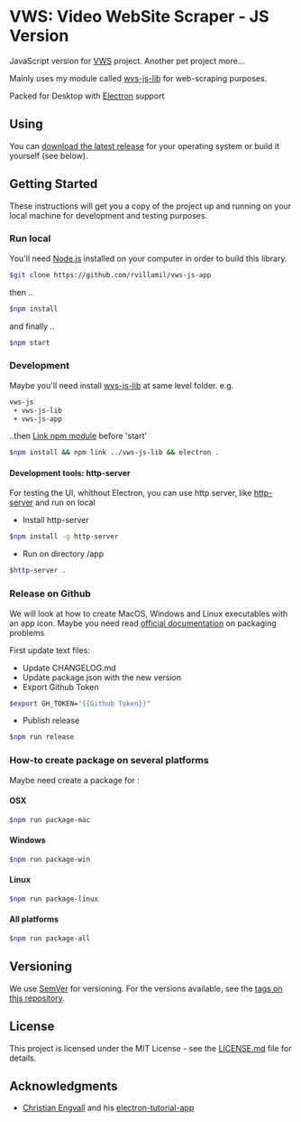 # VWS: Video WebSite Scraper - JS Version

JavaScript version for [VWS](https://github.com/rvillamil/vws) project. Another pet project more...

Mainly uses my module called [wvs-js-lib](https://github.com/rvillamil/vws-js-lib) for web-scraping purposes.

Packed for Desktop with [Electron](https://electronjs.org/) support

## Using

You can [download the latest release](https://github.com/rvillamil/vws-js-app/releases) for your operating system or build it yourself (see below).

## Getting Started

These instructions will get you a copy of the project up and running on your local machine for development and testing purposes.

### Run local

You'll need [Node.js](https://nodejs.org/es/) installed on your computer in order to build this library.

```sh
$git clone https://github.com/rvillamil/vws-js-app
```

then ..

```sh
$npm install
```

and finally ..

```sh
$npm start
```

### Development

Maybe you'll need install [wvs-js-lib](https://github.com/rvillamil/vws-js-lib) at same level folder. e.g.

```sh
vws-js
 + vws-js-lib
 + vws-js-app
```

..then [Link npm module](https://goo.gl/fppRvN) before 'start'

```sh
$npm install && npm link ../vws-js-lib && electron .
```

#### Development tools: http-server

For testing the UI, whithout Electron, you can use http server, like [http-server](https://www.npmjs.com/package/http-server) and run on local

- Install http-server
  
```sh
$npm install -g http-server
```

- Run on directory /app
  
```sh
$http-server .
```

### Release on Github

We will look at how to create MacOS, Windows and Linux executables with an app icon. Maybe you need read [official documentation](https://www.electron.build/) on packaging problems

First update text files:

- Update CHANGELOG.md
- Update package.json with the new version
- Export Github Token
  
```sh
$export GH_TOKEN="{{Github Token}}"
```

- Publish release
  
```sh
$npm run release
```

### How-to create package on several platforms

Maybe need create a package for :

#### OSX

```sh
$npm run package-mac
```

#### Windows

```sh
$npm run package-win
```

#### Linux

```sh
$npm run package-linux
```

#### All platforms

```sh
$npm run package-all
```

## Versioning

We use [SemVer](http://semver.org/) for versioning. For the versions available, see the [tags on this repository](https://github.com/rvillamil/vws-js-app/tags).

## License

This project is licensed under the MIT License - see the [LICENSE.md](LICENSE.md) file for details.

## Acknowledgments

- [Christian Engvall](https://github.com/crilleengvall) and his [electron-tutorial-app](https://github.com/crilleengvall/electron-tutorial-app)